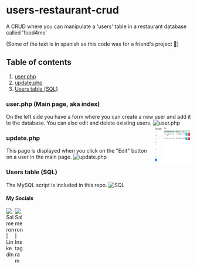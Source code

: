 # users-restaurant-crud

A CRUD where you can manipulate a 'users' table in a restaurant database called 'food4me'

(Some of the text is in spanish as this code was for a friend's project 🥴)

## Table of contents
1. [user.php](#user)
2. [update.php](#update)
3. [Users table (SQL)](#sql)

### user.php (Main page, aka index) <a name="user"></a>
On the left side you have a form where you can create a new user and add it to the database.
You can also edit and delete existing users.
![user.php](../assets/img/user.png)
<img alt="WP Reliable Cookie Bar logo" src="/assets/img/user.png?raw=true" height="100" width="100" align="right">

### update.php <a name="update"></a>
This page is displayed when you click on the "Edit" button on a user in the main page.
![update.php](../assets/img/update.png)

### Users table (SQL)<a name="sql"></a>

The MySQL script is included in this repo.
![SQL](../assets/img/sql.png)

#### My Socials
<a href="https://www.linkedin.com/in/salmeron-alvarado/"><img align="left" src="https://raw.githubusercontent.com/yushi1007/yushi1007/main/images/linkedin.svg" alt="Salmeron | LinkedIn" width="24px"/></a>
<a href="https://www.instagram.com/salmeron.daniel_/"><img align="left" src="https://raw.githubusercontent.com/yushi1007/yushi1007/main/images/instagram.svg" alt="Salmeron | Instagram" width="24px"/></a>

